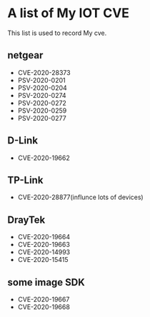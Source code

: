 # A list of My IOT CVE
This list is used to record My cve.
## netgear

- CVE-2020-28373
- PSV-2020-0201
- PSV-2020-0204
- PSV-2020-0274
- PSV-2020-0272
- PSV-2020-0259
- PSV-2020-0277

## D-Link

- CVE-2020-19662

## TP-Link

- CVE-2020-28877(influnce lots of devices)

## DrayTek

- CVE-2020-19664
- CVE-2020-19663
- CVE-2020-14993
- CVE-2020-15415

## some image SDK
- CVE-2020-19667
- CVE-2020-19668
